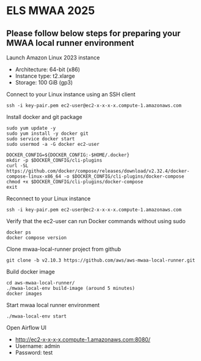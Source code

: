 # ELS MWAA 2025

## Please follow below steps for preparing your MWAA local runner environment

Launch Amazon Linux 2023 instance

- Architecture: 64-bit (x86)
- Instance type: t2.xlarge
- Storage: 100 GiB (gp3)

Connect to your Linux instance using an SSH client

```shell script
ssh -i key-pair.pem ec2-user@ec2-x-x-x-x.compute-1.amazonaws.com
```

Install docker and git package
```shell script
sudo yum update -y
sudo yum install -y docker git
sudo service docker start
sudo usermod -a -G docker ec2-user

DOCKER_CONFIG=${DOCKER_CONFIG:-$HOME/.docker}
mkdir -p $DOCKER_CONFIG/cli-plugins
curl -SL https://github.com/docker/compose/releases/download/v2.32.4/docker-compose-linux-x86_64 -o $DOCKER_CONFIG/cli-plugins/docker-compose
chmod +x $DOCKER_CONFIG/cli-plugins/docker-compose
exit
```

Reconnect to your Linux instance

```shell script
ssh -i key-pair.pem ec2-user@ec2-x-x-x-x.compute-1.amazonaws.com
```

Verify that the ec2-user can run Docker commands without using sudo

```shell script
docker ps
docker compose version
```
Clone mwaa-local-runner project from github

```shell script
git clone -b v2.10.3 https://github.com/aws/aws-mwaa-local-runner.git
```

Build docker image

```shell script
cd aws-mwaa-local-runner/
./mwaa-local-env build-image (around 5 minutes)
docker images
```
Start mwaa local runner environment

```shell script
./mwaa-local-env start
```

Open Airflow UI

- http://ec2-x-x-x-x.compute-1.amazonaws.com:8080/
- Username: admin
- Password: test


